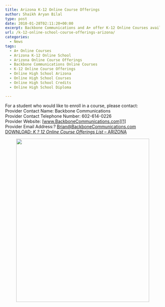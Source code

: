 ```yaml
---
title: Arizona K-12 Online Course Offerings
author: Shaikh Aryan Bilal
type: post
date: 2010-01-28T02:11:20+00:00
excerpt: Backbone Communications and A+ offer K-12 Online Courses available for students.
url: /k-12-online-school-course-offerings-arizona/
categories:
  - News
tags:
  - A+ Online Courses
  - Arizona K-12 Online School
  - Arizona Online Course Offerings
  - Backbone Communications Online Courses
  - K-12 Online Course Offerings
  - Online High School Arizona
  - Online High School Courses
  - Online High School Credits
  - Online High School Diploma

---
```

For a student who would like to enroll in a course, please contact:  
Provider Contact Name: Backbone Communications  
Provider Contact Telephone Number: 602-614-0226  
Provider Website: [www.BackboneCommunications.com][1]  
Provider Email Address:? <Brian@BackboneCommunications.com>  
<a title="Backbone Communications Arizona K-12 Online Course Offerings" href="http://www.backbonecommunications.com/wp-content/uploads/Backbone-APlus-Online-K-12-Course-Offerings-for-Students.pdf" target="_self" rel="noopener">DOWNLOAD<em>: K ? 12 Online Course Offerings List</em> &#8211; ARIZONA</a>

<p style="text-align: center;">
  <a href="http://www.backbonecommunications.com/wp-content/uploads/Backbone-APlus-Online-K-12-Course-Offerings-for-Students.pdf"><img loading="lazy" class="aligncenter size-full wp-image-2174" title="Backbone APlus Online K-12 Course Offerings for Students Cover" src="http://www.backbonecommunications.com/wp-content/uploads/Backbone-APlus-Online-K-12-Course-Offerings-for-Students-Cover.png" alt="" width="433" height="532" /></a>
</p>

 [1]: ../